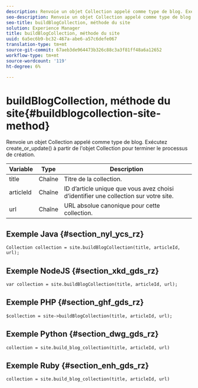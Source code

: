 ```yaml
---
description: Renvoie un objet Collection appelé comme type de blog. Exécutez create_or_update() à partir de l'objet Collection pour terminer le processus de création.
seo-description: Renvoie un objet Collection appelé comme type de blog. Exécutez create_or_update() à partir de l'objet Collection pour terminer le processus de création.
seo-title: buildBlogCollection, méthode du site
solution: Experience Manager
title: buildBlogCollection, méthode du site
uuid: 6a5ec6b9-bc32-467a-abe6-a57c6defe067
translation-type: tm+mt
source-git-commit: 67aeb3de964473b326c88c3a3f81ff48a6a12652
workflow-type: tm+mt
source-wordcount: '119'
ht-degree: 6%

---
```



# buildBlogCollection, méthode du site{#buildblogcollection-site-method}

Renvoie un objet Collection appelé comme type de blog. Exécutez create_or_update() à partir de l&#39;objet Collection pour terminer le processus de création.

| Variable | Type | Description |
|--- |--- |--- |
| title | Chaîne | Titre de la collection. |
| articleId | Chaîne | ID d’article unique que vous avez choisi d’identifier une collection sur votre site. |
| url | Chaîne | URL absolue canonique pour cette collection. |

## Exemple Java {#section_nyl_ycs_rz}

```
Collection collection = site.buildBlogCollection(title, articleId, url); 
```

## Exemple NodeJS {#section_xkd_gds_rz}

```
var collection = site.buildBlogCollection(title, articleId, url); 
```

## Exemple PHP {#section_ghf_gds_rz}

```
$collection = site->buildBlogCollection(title, articleId, url); 
```

## Exemple Python {#section_dwg_gds_rz}

```
collection = site.build_blog_collection(title, articleId, url) 
```

## Exemple Ruby {#section_enh_gds_rz}

```
collection = site.build_blog_collection(title, articleId, url) 
```

